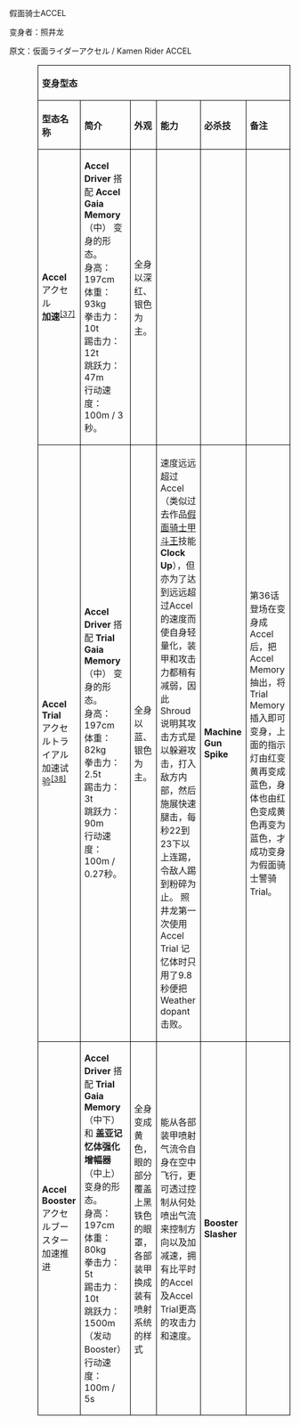 假面骑士ACCEL

变身者：照井龙

原文：仮面ライダーアクセル / Kamen Rider ACCEL


<table class="MsoNormalTable" border="1" cellspacing="0" cellpadding="0" width="90%" style="width:90.0%;margin-left:38.4pt;border-collapse:collapse;border:none;
 mso-border-alt:solid windowtext .5pt;mso-yfti-tbllook:1184;mso-border-insideh:
 .5pt solid windowtext;mso-border-insidev:.5pt solid windowtext">
 <tbody><tr style="mso-yfti-irow:0;mso-yfti-firstrow:yes">
  <td colspan="6" style="border:solid windowtext 1.0pt;mso-border-alt:solid windowtext .5pt;
  padding:2.4pt 4.8pt 2.4pt 4.8pt">
  <p class="MsoNormal"><b>变身型态</b><span lang="EN-US"><o:p></o:p></span></p>
  </td>
 </tr>
 <tr style="mso-yfti-irow:1">
  <td width="127" style="width:95.1pt;border:solid windowtext 1.0pt;border-top:
  none;mso-border-top-alt:solid windowtext .5pt;mso-border-alt:solid windowtext .5pt;
  padding:2.4pt 4.8pt 2.4pt 4.8pt">
  <p class="MsoNormal"><b>型态名称</b><span lang="EN-US"><o:p></o:p></span></p>
  </td>
  <td width="138" style="width:103.4pt;border-top:none;border-left:none;
  border-bottom:solid windowtext 1.0pt;border-right:solid windowtext 1.0pt;
  mso-border-top-alt:solid windowtext .5pt;mso-border-left-alt:solid windowtext .5pt;
  mso-border-alt:solid windowtext .5pt;padding:2.4pt 4.8pt 2.4pt 4.8pt">
  <p class="MsoNormal"><b>简介</b><span lang="EN-US"><o:p></o:p></span></p>
  </td>
  <td width="92" style="width:68.8pt;border-top:none;border-left:none;border-bottom:
  solid windowtext 1.0pt;border-right:solid windowtext 1.0pt;mso-border-top-alt:
  solid windowtext .5pt;mso-border-left-alt:solid windowtext .5pt;mso-border-alt:
  solid windowtext .5pt;padding:2.4pt 4.8pt 2.4pt 4.8pt">
  <p class="MsoNormal"><b>外观</b><span lang="EN-US"><o:p></o:p></span></p>
  </td>
  <td width="129" style="width:96.65pt;border-top:none;border-left:none;
  border-bottom:solid windowtext 1.0pt;border-right:solid windowtext 1.0pt;
  mso-border-top-alt:solid windowtext .5pt;mso-border-left-alt:solid windowtext .5pt;
  mso-border-alt:solid windowtext .5pt;padding:2.4pt 4.8pt 2.4pt 4.8pt">
  <p class="MsoNormal"><b>能力</b><span lang="EN-US"><o:p></o:p></span></p>
  </td>
  <td width="115" style="width:86.05pt;border-top:none;border-left:none;
  border-bottom:solid windowtext 1.0pt;border-right:solid windowtext 1.0pt;
  mso-border-top-alt:solid windowtext .5pt;mso-border-left-alt:solid windowtext .5pt;
  mso-border-alt:solid windowtext .5pt;padding:2.4pt 4.8pt 2.4pt 4.8pt">
  <p class="MsoNormal"><b>必杀技</b><span lang="EN-US"><o:p></o:p></span></p>
  </td>
  <td width="179" style="width:133.9pt;border-top:none;border-left:none;
  border-bottom:solid windowtext 1.0pt;border-right:solid windowtext 1.0pt;
  mso-border-top-alt:solid windowtext .5pt;mso-border-left-alt:solid windowtext .5pt;
  mso-border-alt:solid windowtext .5pt;padding:2.4pt 4.8pt 2.4pt 4.8pt">
  <p class="MsoNormal"><b>备注</b><span lang="EN-US"><o:p></o:p></span></p>
  </td>
 </tr>
 <tr style="mso-yfti-irow:2">
  <td style="border:solid windowtext 1.0pt;border-top:none;mso-border-top-alt:
  solid windowtext .5pt;mso-border-alt:solid windowtext .5pt;padding:2.4pt 4.8pt 2.4pt 4.8pt">
  <p class="MsoNormal"><b><span lang="EN-US">Accel</span></b><span lang="EN-US"><br>
  </span>アクセル<span lang="EN-US"><br>
  </span><b>加速</b><sup><span lang="EN-US"><a href="https://zh.wikipedia.org/wiki/%E5%81%87%E9%9D%A2%E9%A8%8E%E5%A3%ABW#cite_note-37">[37]</a></span></sup><span lang="EN-US"><o:p></o:p></span></p>
  </td>
  <td style="border-top:none;border-left:none;border-bottom:solid windowtext 1.0pt;
  border-right:solid windowtext 1.0pt;mso-border-top-alt:solid windowtext .5pt;
  mso-border-left-alt:solid windowtext .5pt;mso-border-alt:solid windowtext .5pt;
  padding:2.4pt 4.8pt 2.4pt 4.8pt">
  <p class="MsoNormal"><b><span lang="EN-US">Accel Driver</span></b><span lang="EN-US">&nbsp;</span>搭配<span lang="EN-US">&nbsp;<b>Accel Gaia Memory</b></span>（中）
  变身的形态。<span lang="EN-US"><br>
  </span>身高：<span lang="EN-US">197cm<br>
  </span>体重：<span lang="EN-US">93kg<br>
  </span>拳击力：<span lang="EN-US">10t<br>
  </span><span class="GramE">踢击力</span>：<span lang="EN-US">12t<br>
  </span>跳跃力：<span lang="EN-US">47m<br>
  </span>行动速度：<span lang="EN-US">100m / 3</span>秒。<span lang="EN-US"><o:p></o:p></span></p>
  </td>
  <td style="border-top:none;border-left:none;border-bottom:solid windowtext 1.0pt;
  border-right:solid windowtext 1.0pt;mso-border-top-alt:solid windowtext .5pt;
  mso-border-left-alt:solid windowtext .5pt;mso-border-alt:solid windowtext .5pt;
  padding:2.4pt 4.8pt 2.4pt 4.8pt">
  <p class="MsoNormal">全身以深红、银色为主。<span lang="EN-US"><o:p></o:p></span></p>
  </td>
  <td style="border-top:none;border-left:none;border-bottom:solid windowtext 1.0pt;
  border-right:solid windowtext 1.0pt;mso-border-top-alt:solid windowtext .5pt;
  mso-border-left-alt:solid windowtext .5pt;mso-border-alt:solid windowtext .5pt;
  padding:2.4pt 4.8pt 2.4pt 4.8pt"></td>
  <td style="border-top:none;border-left:none;border-bottom:solid windowtext 1.0pt;
  border-right:solid windowtext 1.0pt;mso-border-top-alt:solid windowtext .5pt;
  mso-border-left-alt:solid windowtext .5pt;mso-border-alt:solid windowtext .5pt;
  padding:2.4pt 4.8pt 2.4pt 4.8pt"></td>
  <td style="border-top:none;border-left:none;border-bottom:solid windowtext 1.0pt;
  border-right:solid windowtext 1.0pt;mso-border-top-alt:solid windowtext .5pt;
  mso-border-left-alt:solid windowtext .5pt;mso-border-alt:solid windowtext .5pt;
  padding:2.4pt 4.8pt 2.4pt 4.8pt"></td>
 </tr>
 <tr style="mso-yfti-irow:3">
  <td style="border:solid windowtext 1.0pt;border-top:none;mso-border-top-alt:
  solid windowtext .5pt;mso-border-alt:solid windowtext .5pt;padding:2.4pt 4.8pt 2.4pt 4.8pt">
  <p class="MsoNormal"><b><span lang="EN-US">Accel Trial</span></b><span lang="EN-US"><br>
  </span>アクセルトライアル<span lang="EN-US"><br>
  </span>加速试验<sup><span lang="EN-US"><a href="https://zh.wikipedia.org/wiki/%E5%81%87%E9%9D%A2%E9%A8%8E%E5%A3%ABW#cite_note-38">[38]</a></span></sup><span lang="EN-US"><o:p></o:p></span></p>
  </td>
  <td style="border-top:none;border-left:none;border-bottom:solid windowtext 1.0pt;
  border-right:solid windowtext 1.0pt;mso-border-top-alt:solid windowtext .5pt;
  mso-border-left-alt:solid windowtext .5pt;mso-border-alt:solid windowtext .5pt;
  padding:2.4pt 4.8pt 2.4pt 4.8pt">
  <p class="MsoNormal"><b><span lang="EN-US">Accel Driver</span></b><span lang="EN-US">&nbsp;</span>搭配<span lang="EN-US">&nbsp;<b>Trial Gaia Memory</b></span>（中）
  变身的形态。<span lang="EN-US"><br>
  </span>身高：<span lang="EN-US">197cm<br>
  </span>体重：<span lang="EN-US">82kg<br>
  </span>拳击力：<span lang="EN-US">2.5t<br>
  </span><span class="GramE">踢击力</span>：<span lang="EN-US">3t<br>
  </span>跳跃力：<span lang="EN-US">90m<br>
  </span>行动速度：<span lang="EN-US">100m / 0.27</span>秒。<span lang="EN-US"><o:p></o:p></span></p>
  </td>
  <td style="border-top:none;border-left:none;border-bottom:solid windowtext 1.0pt;
  border-right:solid windowtext 1.0pt;mso-border-top-alt:solid windowtext .5pt;
  mso-border-left-alt:solid windowtext .5pt;mso-border-alt:solid windowtext .5pt;
  padding:2.4pt 4.8pt 2.4pt 4.8pt">
  <p class="MsoNormal">全身以蓝、银色为主。<span lang="EN-US"><o:p></o:p></span></p>
  </td>
  <td style="border-top:none;border-left:none;border-bottom:solid windowtext 1.0pt;
  border-right:solid windowtext 1.0pt;mso-border-top-alt:solid windowtext .5pt;
  mso-border-left-alt:solid windowtext .5pt;mso-border-alt:solid windowtext .5pt;
  padding:2.4pt 4.8pt 2.4pt 4.8pt">
  <p class="MsoNormal">速度远远超过<span lang="EN-US">Accel</span>（类似过去作品<span lang="EN-US"><a href="https://zh.wikipedia.org/wiki/%E5%81%87%E9%9D%A2%E9%AA%91%E5%A3%ABKABUTO" title="假面骑士甲斗王"><span lang="EN-US"><span lang="EN-US">假面骑士<span class="GramE"><span lang="EN-US">甲斗王</span></span></span></span></a></span>技能<b><span lang="EN-US">Clock
  Up</span></b>），但<span class="GramE">亦为了</span>达到远远超过<span lang="EN-US">Accel</span>的速度而使自身轻量化，装甲和攻击力都稍有减弱，因此<span lang="EN-US">Shroud</span>说明其攻击方式是以躲避攻击，打入敌方内部，然后施展快速腿击，每秒<span lang="EN-US">22</span>到<span lang="EN-US">23</span>下以上连踢，令敌人踢到粉碎为止。 <span class="GramE">照井龙</span>第一次使用<span lang="EN-US">Accel Trial </span>记忆体时只用了<span lang="EN-US">9.8</span>秒便把<span lang="EN-US">Weather dopant</span>击败。<span lang="EN-US"><o:p></o:p></span></p>
  </td>
  <td style="border-top:none;border-left:none;border-bottom:solid windowtext 1.0pt;
  border-right:solid windowtext 1.0pt;mso-border-top-alt:solid windowtext .5pt;
  mso-border-left-alt:solid windowtext .5pt;mso-border-alt:solid windowtext .5pt;
  padding:2.4pt 4.8pt 2.4pt 4.8pt">
  <p class="MsoNormal"><b><span lang="EN-US">Machine Gun Spike</span></b><span lang="EN-US"><o:p></o:p></span></p>
  </td>
  <td style="border-top:none;border-left:none;border-bottom:solid windowtext 1.0pt;
  border-right:solid windowtext 1.0pt;mso-border-top-alt:solid windowtext .5pt;
  mso-border-left-alt:solid windowtext .5pt;mso-border-alt:solid windowtext .5pt;
  padding:2.4pt 4.8pt 2.4pt 4.8pt">
  <p class="MsoNormal"><span class="GramE">第<span lang="EN-US">36</span>话</span>登场在变身成<span lang="EN-US">Accel</span>后，把<span lang="EN-US">Accel Memory</span>抽出，将<span lang="EN-US">Trial Memory</span>插入即可变身，上面的指示灯由红变黄再变成蓝色，身体也由红色变成黄色再变为蓝色，才成功变身为假面<span class="GramE">骑士警骑</span><span lang="EN-US"> Trial</span>。<span lang="EN-US"><o:p></o:p></span></p>
  </td>
 </tr>
 <tr style="mso-yfti-irow:4;mso-yfti-lastrow:yes">
  <td style="border:solid windowtext 1.0pt;border-top:none;mso-border-top-alt:
  solid windowtext .5pt;mso-border-alt:solid windowtext .5pt;padding:2.4pt 4.8pt 2.4pt 4.8pt">
  <p class="MsoNormal"><b><span lang="EN-US">Accel Booster</span></b><span lang="EN-US"><br>
  </span>アクセルブースター<span lang="EN-US"><br>
  </span>加速推进<span lang="EN-US"><o:p></o:p></span></p>
  </td>
  <td style="border-top:none;border-left:none;border-bottom:solid windowtext 1.0pt;
  border-right:solid windowtext 1.0pt;mso-border-top-alt:solid windowtext .5pt;
  mso-border-left-alt:solid windowtext .5pt;mso-border-alt:solid windowtext .5pt;
  padding:2.4pt 4.8pt 2.4pt 4.8pt">
  <p class="MsoNormal"><b><span lang="EN-US">Accel Driver</span></b><span lang="EN-US">&nbsp;</span>搭配<span lang="EN-US">&nbsp;<b>Trial Gaia Memory</b></span>（中下）和<span lang="EN-US">&nbsp;</span><b>盖亚记忆体强化增幅器</b>（中上）变身的形态。<span lang="EN-US"><br>
  </span>身高：<span lang="EN-US">197cm<br>
  </span>体重：<span lang="EN-US">80kg<br>
  </span>拳击力：<span lang="EN-US">5t<br>
  </span><span class="GramE">踢击力</span>：<span lang="EN-US">10t<br>
  </span>跳跃力：<span lang="EN-US">1500m</span>（发动<span lang="EN-US">Booster</span>）<span lang="EN-US"><br>
  </span>行动速度：<span lang="EN-US">100m / 5s<o:p></o:p></span></p>
  </td>
  <td style="border-top:none;border-left:none;border-bottom:solid windowtext 1.0pt;
  border-right:solid windowtext 1.0pt;mso-border-top-alt:solid windowtext .5pt;
  mso-border-left-alt:solid windowtext .5pt;mso-border-alt:solid windowtext .5pt;
  padding:2.4pt 4.8pt 2.4pt 4.8pt">
  <p class="MsoNormal">全身变成黄色，眼的部分覆盖上黑铁色的眼罩，各部装甲换成装有喷射系统的样式<span lang="EN-US"><o:p></o:p></span></p>
  </td>
  <td style="border-top:none;border-left:none;border-bottom:solid windowtext 1.0pt;
  border-right:solid windowtext 1.0pt;mso-border-top-alt:solid windowtext .5pt;
  mso-border-left-alt:solid windowtext .5pt;mso-border-alt:solid windowtext .5pt;
  padding:2.4pt 4.8pt 2.4pt 4.8pt">
  <p class="MsoNormal">能从各部装甲喷射气流令自身在空中飞行，更可透过控制从何处喷出气流来控制方向以及加减速，拥有比平时的<span lang="EN-US">Accel</span>及<span lang="EN-US">Accel Trial</span>更高的攻击力和速度。<span lang="EN-US"><o:p></o:p></span></p>
  </td>
  <td style="border-top:none;border-left:none;border-bottom:solid windowtext 1.0pt;
  border-right:solid windowtext 1.0pt;mso-border-top-alt:solid windowtext .5pt;
  mso-border-left-alt:solid windowtext .5pt;mso-border-alt:solid windowtext .5pt;
  padding:2.4pt 4.8pt 2.4pt 4.8pt">
  <p class="MsoNormal"><b><span lang="EN-US">Booster Slasher</span></b><span lang="EN-US"><o:p></o:p></span></p>
  </td>
  <td style="border-top:none;border-left:none;border-bottom:solid windowtext 1.0pt;
  border-right:solid windowtext 1.0pt;mso-border-top-alt:solid windowtext .5pt;
  mso-border-left-alt:solid windowtext .5pt;mso-border-alt:solid windowtext .5pt;
  padding:2.4pt 4.8pt 2.4pt 4.8pt"></td>
 </tr>
</tbody></table>
